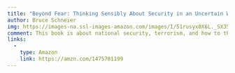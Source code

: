 ```yaml
---
title: "Beyond Fear: Thinking Sensibly About Security in an Uncertain World"
author: Bruce Schneier
img: https://images-na.ssl-images-amazon.com/images/I/51rusyx0X6L._SX352_BO1,204,203,200_.jpg
comment: This book is about national security, terrorism, and how to think sensibly about whether security measures are worth the cost to society
links:
  -
    type: Amazon
    link: https://amzn.com/1475781199
---
```

